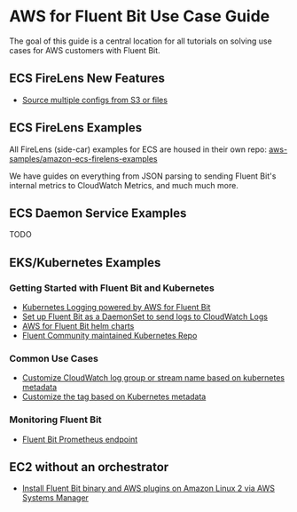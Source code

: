 # AWS for Fluent Bit Use Case Guide

The goal of this guide is a central location for all tutorials on solving use cases for AWS customers with Fluent Bit.


## ECS FireLens New Features
* [Source multiple configs from S3 or files](init-process-for-fluent-bit/README.md)

## ECS FireLens Examples

All FireLens (side-car) examples for ECS are housed in their own repo: [aws-samples/amazon-ecs-firelens-examples](https://github.com/aws-samples/amazon-ecs-firelens-examples)

We have guides on everything from JSON parsing to sending Fluent Bit's internal metrics to CloudWatch Metrics, and much much more. 

## ECS Daemon Service Examples

TODO

## EKS/Kubernetes Examples

### Getting Started with Fluent Bit and Kubernetes
* [Kubernetes Logging powered by AWS for Fluent Bit](https://aws.amazon.com/blogs/containers/kubernetes-logging-powered-by-aws-for-fluent-bit/)
* [Set up Fluent Bit as a DaemonSet to send logs to CloudWatch Logs](https://docs.aws.amazon.com/AmazonCloudWatch/latest/monitoring/Container-Insights-setup-logs-FluentBit.html)
* [AWS for Fluent Bit helm charts](https://github.com/aws/eks-charts/tree/master/stable/aws-for-fluent-bit)
* [Fluent Community maintained Kubernetes Repo](https://github.com/fluent/fluent-bit-kubernetes-logging)

### Common Use Cases
* [Customize CloudWatch log group or stream name based on kubernetes metadata](k8s-metadata-customize-cw/)
* [Customize the tag based on Kubernetes metadata](k8s-metadata-customize-tag/)

### Monitoring Fluent Bit
* [Fluent Bit Prometheus endpoint](https://docs.fluentbit.io/manual/administration/monitoring)


## EC2 without an orchestrator
* [Install Fluent Bit binary and AWS plugins on Amazon Linux 2 via AWS Systems Manager](../examples/fluent-bit/systems-manager-ec2/)



